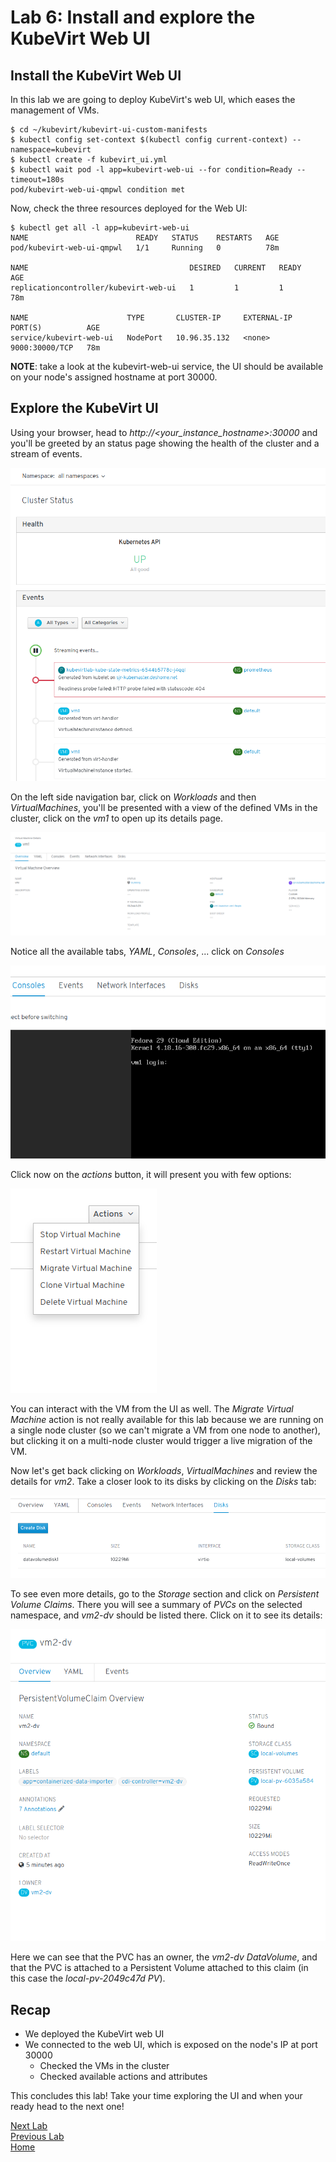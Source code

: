 # Lab 6: Install and explore the KubeVirt Web UI

## Install the KubeVirt Web UI

In this lab we are going to deploy KubeVirt's web UI, which eases the management of VMs.

```console
$ cd ~/kubevirt/kubevirt-ui-custom-manifests
$ kubectl config set-context $(kubectl config current-context) --namespace=kubevirt
$ kubectl create -f kubevirt_ui.yml
$ kubectl wait pod -l app=kubevirt-web-ui --for condition=Ready --timeout=180s
pod/kubevirt-web-ui-qmpwl condition met
```

Now, check the three resources deployed for the Web UI:

```console
$ kubectl get all -l app=kubevirt-web-ui
NAME                        READY   STATUS    RESTARTS   AGE
pod/kubevirt-web-ui-qmpwl   1/1     Running   0          78m

NAME                                    DESIRED   CURRENT   READY   AGE
replicationcontroller/kubevirt-web-ui   1         1         1       78m

NAME                      TYPE       CLUSTER-IP     EXTERNAL-IP   PORT(S)          AGE
service/kubevirt-web-ui   NodePort   10.96.35.132   <none>        9000:30000/TCP   78m
```

**NOTE**: take a look at the kubevirt-web-ui service, the UI should be available on your node's assigned hostname at port 30000.

## Explore the KubeVirt UI

Using your browser, head to *http://<your_instance_hostname>:30000* and you'll be greeted by an status page showing the health of the cluster and a stream of events.

![Cluster status page](images/kwebui-01.png)

On the left side navigation bar, click on *Workloads* and then *VirtualMachines*, you'll be presented with a view of the defined VMs in the cluster, click on the *vm1* to open up its details page.

![VM1 details](images/kwebui-02.png)

Notice all the available tabs, *YAML*, *Consoles*, ... click on *Consoles*

![VM1 VNC Console](images/kwebui-03.png)

Click now on the *actions* button, it will present you with few options:

![VM actions](images/kwebui-04.png)

You can interact with the VM from the UI as well. The *Migrate Virtual Machine* action is not really available for this lab because we are running on a single node cluster (so we can't migrate a VM from one node to another), but clicking it on a multi-node cluster would trigger a live migration of the VM.

Now let's get back clicking on *Workloads*, *VirtualMachines* and review the details for *vm2*. Take a closer look to its disks by clicking on the *Disks* tab:

![VM2 storage details](images/kwebui-05.png)

To see even more details, go to the *Storage* section and click on *Persistent Volume Claims*. There you will see a summary of *PVCs* on the selected namespace, and *vm2-dv* should be listed there. Click on it to see its details:

![vm2-dv details](images/kwebui-06.png)

Here we can see that the PVC has an owner, the *vm2-dv* *DataVolume*, and that the PVC is attached to a Persistent Volume attached to this claim (in this case the *local-pv-2049c47d* *PV*).

## Recap

* We deployed the KubeVirt web UI
* We connected to the web UI, which is exposed on the node's IP at port 30000
  * Checked the VMs in the cluster
  * Checked available actions and attributes

This concludes this lab! Take your time exploring the UI and when your ready head to the next one!

[Next Lab](../lab7/lab7.md)\
[Previous Lab](../lab5/lab5.md)\
[Home](../../README.md)
